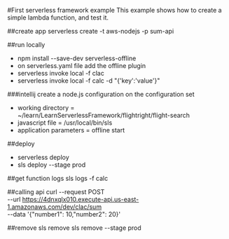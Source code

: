 #First serverless framework example
This example shows how to create a simple lambda function, and test it.

##create app
serverless create -t aws-nodejs -p sum-api


##run locally
- npm install --save-dev serverless-offline
- on serverless.yaml file add the offline plugin
- serverless invoke local -f clac
- serverless invoke local -f calc -d "{'key':'value'}"

###intellij
create a node.js configuration on the configuration set
- working directory = ~/learn/LearnServerlessFramework/flightright/flight-search
- javascript file = /usr/local/bin/sls
- application parameters = offline start

##deploy
- serverless deploy
- sls deploy --stage prod

##get function logs
sls logs -f calc


##calling api
curl --request POST \
  --url https://4dnxqlx010.execute-api.us-east-1.amazonaws.com/dev/clac/sum \
  --data '{"number1": 10,"number2": 20}'
  
##remove
sls remove 
sls remove --stage prod
